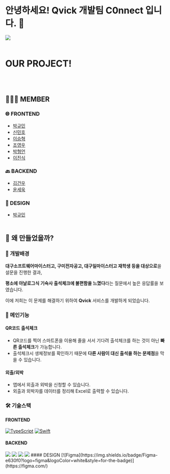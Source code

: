 # 안녕하세요! Qvick 개발팀 C0nnect 입니다.  💪
<img src='https://ifh.cc/g/r6R4ya.png' border='0'>
<br><br/>

# OUR PROJECT! 
<br><br/>
## 👨🏼‍💻 MEMBER
### 🌐 FRONTEND
- [박규민](https://github.com/ftery0)
- [신민호](https://github.com/alsh0807)
- [이승혁](https://github.com/lsh1202)
- [조영우](https://github.com/jyw28)
- [박형언](https://github.com/hyeong-eon)
- [이진식](https://github.com/hom237)

### 🔙 BACKEND
- [김건우](https://github.com/lgwk42)
- [윤세욱](https://github.com/LimiteDiTempo)

### 🎨 DESIGN
- [박규민](https://github.com/kyumin7487)
<br><br/>

## 🔨 왜 만들었을까?
### 🧭 개발배경
**대구소프트웨어마이스터고, 구미전자공고, 대구일마이스터고 재학생 등을 대상으로**을 설문을 진행한 결과,

**평소에 아날로그식 기숙사 출석체크에 불편함을 느꼈다**라는 질문에서 높은 응답률을 보였습니다.

이에 저희는 이 문제를 해결하기 위하여 **Qvick** 서비스를 개발하게 되었습니다.

### 💪 메인기능
#### QR코드 출석체크
- QR코드를 찍어 스마트폰을 이용해 줄을 서서 기다려 출석체크를 하는 것이 아닌 **빠른 출석체크**가 가능합니다.
- 출석체크시 생체정보를 확인하기 때문에 **다른 사람이 대신 출석을 하는 문제점**을 막을 수 있습니다.
#### 외출/외박
- 앱에서 외출과 외박을 신청할 수 있습니다.
- 외출과 외박자를 데이터를 정리해 Excel로 출력할 수 있습니다.

### 🛠️ 기술스택
#### FRONTEND
[![TypeScript](https://img.shields.io/badge/TypeScript-3178C6?logo=typescript&logoColor=white&style=for-the-badge)](https://www.typescriptlang.org/)
[![Swift](https://img.shields.io/badge/Swift-F05138?logo=swift&logoColor=white&style=for-the-badge)](https://developer.apple.com/swift/)
#### BACKEND
<img src="https://img.shields.io/badge/java-007396?style=for-the-badge&logo=java&logoColor=white"> 
<img src="https://img.shields.io/badge/springboot-6DB33F?style=for-the-badge&logo=springboot&logoColor=white">
<img src="https://img.shields.io/badge/spring-6DB33F?style=for-the-badge&logo=spring&logoColor=white"> 
<img src="https://img.shields.io/badge/mysql-4479A1?style=for-the-badge&logo=mysql&logoColor=white"> 
#### DESIGN
[![Figma](https://img.shields.io/badge/Figma-e630f0?logo=figma&logoColor=white&style=for-the-badge)](https://figma.com/)

